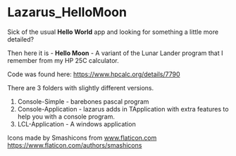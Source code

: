 # Lazarus_HelloMoon

 
Sick of the usual **Hello World** app and looking for something a little more detailed?

Then here it is - **Hello Moon** - A variant of the Lunar Lander program that I remember from my HP 25C calculator.

Code was found here: https://www.hpcalc.org/details/7790

There are 3 folders with slightly different versions.
1. Console-Simple - barebones pascal program
2. Console-Application - lazarus adds in TApplication with extra features to help you with a console program.
3. LCL-Application - A windows application

Icons made by Smashicons from www.flaticon.com
https://www.flaticon.com/authors/smashicons